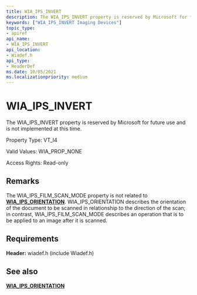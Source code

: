 ```yaml
---
title: WIA_IPS_INVERT
description: The WIA_IPS_INVERT property is reserved by Microsoft for future use and is not implemented at this time.
keywords: ["WIA_IPS_INVERT Imaging Devices"]
topic_type:
- apiref
api_name:
- WIA_IPS_INVERT
api_location:
- Wiadef.h
api_type:
- HeaderDef
ms.date: 10/05/2021
ms.localizationpriority: medium
---
```


# WIA_IPS_INVERT

The WIA_IPS_INVERT property is reserved by Microsoft for future use and is not implemented at this time.

Property Type: VT_I4

Valid Values: WIA_PROP_NONE

Access Rights: Read-only

## Remarks

The WIA_IPS_FILM_SCAN_MODE property is not related to [**WIA_IPS_ORIENTATION**](wia-ips-orientation.md). WIA_IPS_ORIENTATION describes the orientation of the document to be scanned in relationship to the direction of the scan; in contrast, WIA_IPS_FILM_SCAN_MODE describes an operation that is to be applied to an image after it is scanned.

## Requirements

**Header:** wiadef.h (include Wiadef.h)

## See also

[**WIA_IPS_ORIENTATION**](wia-ips-orientation.md)
